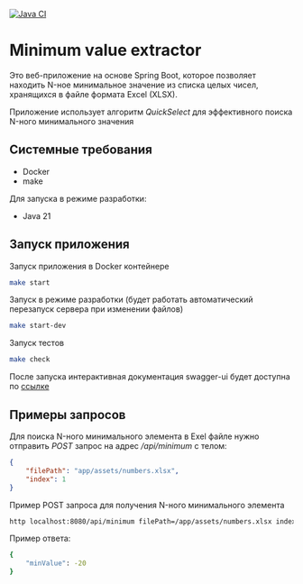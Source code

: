 [![Java CI](https://github.com/Malcom1986/min_value_extractor/actions/workflows/main.yml/badge.svg)](https://github.com/Malcom1986/min_value_extractor/actions/workflows/main.yml)

# Minimum value extractor

Это веб-приложение на основе Spring Boot, которое позволяет находить N-ное минимальное значение из списка целых чисел, хранящихся в файле формата Excel (XLSX).

Приложение использует алгоритм *QuickSelect* для эффективного поиска N-ного минимального значения

## Системные требования

- Docker
- make

Для запуска в режиме разработки:

- Java 21

## Запуск приложения

Запуск приложения в Docker контейнере

```bash
make start
```

Запуск в режиме разработки (будет работать автоматический перезапуск сервера при изменении файлов)

```bash
make start-dev
```

Запуск тестов

```bash
make check
```

После запуска интерактивная документация swagger-ui будет доступна по [ссылке](http://localhost:8080/swagger-ui/index.html)

## Примеры запросов

Для поиска N-ного минимального элемента в Exel файле нужно отправить *POST* запрос на адрес */api/minimum* с телом:

```json
{
    "filePath": "app/assets/numbers.xlsx",
    "index": 1
}
```

Пример POST запроса для получения N-ного минимального элемента

```bash
http localhost:8080/api/minimum filePath=/app/assets/numbers.xlsx index=1
```

Пример ответа:

```bash
{
    "minValue": -20
}
```
